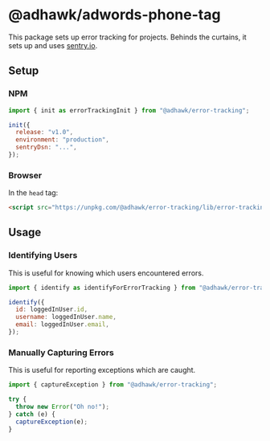 # @adhawk/adwords-phone-tag

This package sets up error tracking for projects. Behinds the curtains, it sets up and uses [sentry.io](https://sentry.io).

## Setup

### NPM

```javascript
import { init as errorTrackingInit } from "@adhawk/error-tracking";

init({
  release: "v1.0",
  environment: "production",
  sentryDsn: "...",
});
```

### Browser

In the `head` tag:

```html
<script src="https://unpkg.com/@adhawk/error-tracking/lib/error-tracking.umd.min.js"></script>
```

## Usage

### Identifying Users

This is useful for knowing which users encountered errors.

```javascript
import { identify as identifyForErrorTracking } from "@adhawk/error-tracking";

identify({
  id: loggedInUser.id,
  username: loggedInUser.name,
  email: loggedInUser.email,
});
```

### Manually Capturing Errors

This is useful for reporting exceptions which are caught.

```javascript
import { captureException } from "@adhawk/error-tracking";

try {
  throw new Error("Oh no!");
} catch (e) {
  captureException(e);
}
```
